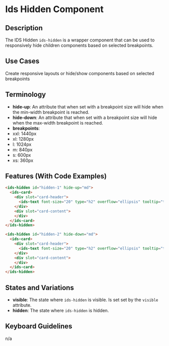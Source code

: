 # Ids Hidden Component

## Description

The IDS Hidden `ids-hidden` is a wrapper component that can be used to responsively hide children components based on selected breakpoints.

## Use Cases

Create responsive layouts or hide/show components based on selected breakpoints

## Terminology

- **hide-up**: An attribute that when set with a breakpoint size will hide when the min-width breakpoint is reached.
- **hide-down**: An attribute that when set with a breakpoint size will hide when the max-width breakpoint is reached.
- **breakpoints**:
- xxl: 1440px
- xl: 1280px
- l: 1024px
- m: 840px
- s: 600px
- xs: 360px

## Features (With Code Examples)

```html
<ids-hidden id="hidden-1" hide-up="md">
  <ids-card>
    <div slot="card-header">
      <ids-text font-size="20" type="h2" overflow="ellipsis" tooltip="true">Card Title One</ids-text>
    </div>
    <div slot="card-content">
    </div>
  </ids-card>
</ids-hidden>

<ids-hidden id="hidden-2" hide-down="md">
  <ids-card>
    <div slot="card-header">
      <ids-text font-size="20" type="h2" overflow="ellipsis" tooltip="true">Card Title Two</ids-text>
    </div>
    <div slot="card-content">
    </div>
  </ids-card>
</ids-hidden>
```

## States and Variations

- **visible**: The state where `ids-hidden` is visible. Is set set by the `visible` attribute.
- **hidden**: The state where `ids-hidden` is hidden.

## Keyboard Guidelines

n/a
